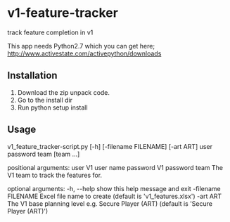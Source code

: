 # v1-feature-tracker
track feature completion in v1

This app needs Python2.7 which you can get here; http://www.activestate.com/activepython/downloads

Installation
------------
1. Download the zip unpack code. 
2. Go to the install dir
3. Run python setup install

Usage
-----
v1_feature_tracker-script.py [-h] [-filename FILENAME] [-art ART] user password team [team ...]

positional arguments:
  user                V1 user name
  password            V1 password
  team                The V1 team to track the features for.

optional arguments:
  -h, --help          show this help message and exit
  -filename FILENAME  Excel file name to create (default is 'v1_features.xlsx')
  -art ART            The V1 base planning level e.g. Secure Player (ART) (default is 'Secure Player (ART)')
